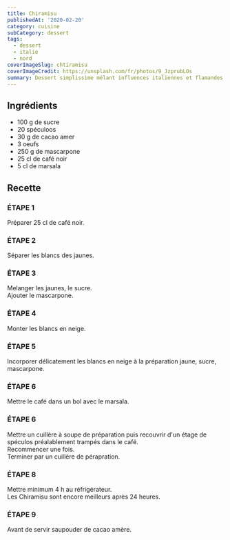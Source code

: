 ```yaml
---
title: Chiramisu
publishedAt: '2020-02-20'
category: cuisine
subCategory: dessert
tags:
  - dessert
  - italie
  - nord
coverImageSlug: chtiramisu
coverImageCredit: https://unsplash.com/fr/photos/9_JzprubLOs
summary: Dessert simplissime mélant influences italiennes et flamandes
---
```


## Ingrédients

- 100 g de sucre
- 20 spéculoos
- 30 g de cacao amer
- 3 oeufs
- 250 g de mascarpone
- 25 cl de café noir
- 5 cl de marsala

## Recette

### ÉTAPE 1

Préparer 25 cl de café noir.

### ÉTAPE 2

Séparer les blancs des jaunes.

### ÉTAPE 3

Melanger les jaunes, le sucre.  
Ajouter le mascarpone.

### ÉTAPE 4

Monter les blancs en neige.

### ÉTAPE 5

Incorporer délicatement les blancs en neige à la préparation jaune, sucre, mascarpone.

### ÉTAPE 6

Mettre le café dans un bol avec le marsala.

### ÉTAPE 6

Mettre un cuillère à soupe de préparation puis recouvrir d'un étage de spéculos préalablement trampés dans le café.  
Recommencer une fois.  
Terminer par un cuillère de pérapration.

### ÉTAPE 8

Mettre minimum 4 h au réfrigérateur.  
Les Chiramisu sont encore meilleurs après 24 heures.

### ÉTAPE 9

Avant de servir saupouder de cacao amère.